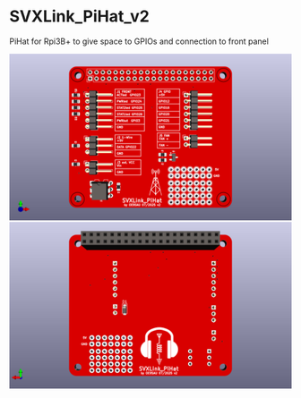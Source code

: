 # SVXLink_PiHat_v2

PiHat for Rpi3B+ to give space to GPIOs and connection to front panel

![PCB](SVXLink_PiHat_v2.png)
![PCB](SVXLink_PiHat_v2_back.png)
